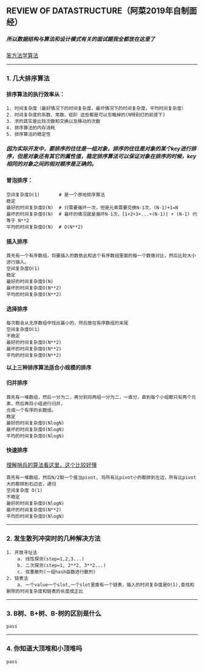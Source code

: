 ## REVIEW OF DATASTRUCTURE（阿菜2019年自制面经）

##### 所以数据结构与算法和设计模式有关的面试题我全都放在这里了
[笨方法学算法](https://python-data-structures-and-algorithms.readthedocs.io/zh/latest/)

------------------
### 1. 几大排序算法

#### 排序算法的执行效率从：
    1. 时间复杂度（最好情况下的时间复杂度，最坏情况下的时间复杂度，平均时间复杂度）
    2. 时间复杂度的系数、常数、低阶 这些都是可以忽略掉的(N特别打的前提下)
    3. 求的其实是比较次数和交换以及移动的次数
    4. 排序算法的内存消耗
    5. 排序算法的稳定性

##### 因为实际开发中，要排序的往往是一组对象，排序的往往是对象的某个key进行排序，但是对象还有其它的属性值，稳定排序算法可以保证对象在排序的时候，key相同的对象之间的相对顺序是正确的。

#### 冒泡排序：
    空间复杂度O(1)       # 是一个原地排序算法
    稳定
    最好的时间复杂度O(N)  # 只需要循环一次，但是元素需要交换N-1次，(N-1)+1=N 
    最坏的时间复杂度O(N)  # 最坏的情况就是循环N-1次，[1+2+3+...+(N-1)] + (N-1) 约等于 N**2
    平均的时间复杂度O(N)  # O(N**2)

#### 插入排序
    首先有一个有序数组，将要插入的数依此和这个有序数组里面的每一个数做对比，然后比较大小进行插入。
    空间复杂度O(1) 
    稳定
    最好的时间复杂度O(N)
    最坏的时间复杂度O(N**2)
    平均的时间复杂度O(N**2)

#### 选择排序
    每次都会从无序数组中找出最小的，然后放在有序数组的末尾
    空间复杂度O(1)
    不稳定
    最好的时间复杂度O(N**2)
    最坏的时间复杂度O(N**2)
    平均的时间复杂度O(N**2)

**以上三种排序算法适合小规模的排序**

#### 归并排序
    首先有一堆数组，然后一分为二，再分别将两组一分为二，一直分，直到每个小组都只有两个元素，然后再将小组进行归并，
    合成一个有序的长数组。
    稳定
    最好的时间复杂度O(NlogN)
    最坏的时间复杂度O(NlogN)
    平均的时间复杂度O(NlogN)

#### 快速排序
[理解哨兵的算法看这里，这个比较好懂](https://blog.csdn.net/kmyhy/article/details/82991482)
    
    首先有一堆数组，然后N/2取一个值当pivot, 将所有比pivot小的都排到左边，所有比pivot大的都排到右边去，递归
    空间复杂度 O(1)
    不稳定
    最好的时间复杂度O(NlogN)
    最坏的时间复杂度O(N**2)
    平均的时间复杂度O(NlogN)
    
------------------
### 2. 发生散列冲突时的几种解决方法
    1. 开放寻址法
        a. 线性探测(step=1,2,3...)
        b. 二次探测(step=1, 2**2, 3**2...)
        c. 双重散列(一组hash函数进行散列)
    2. 链表法
        a. 一个value一个slot,一个slot里面有一个链表，插入的时间复杂度是O(1),查找和删除的时间复杂度和链表的长度成正比

------------------
### 3. B树、B+树、B-树的区别是什么
    pass 

------------------
### 4. 你知道大顶堆和小顶堆吗
    pass

